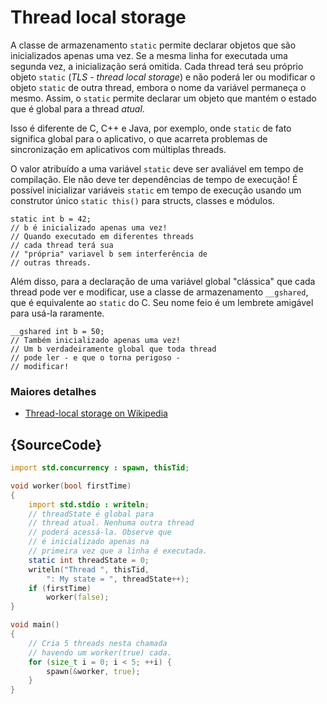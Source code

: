 # Thread local storage

A classe de armazenamento `static` permite declarar objetos
que são inicializados apenas uma vez. Se a mesma linha
for executada uma segunda vez, a inicialização
será omitida.
Cada thread terá seu próprio objeto `static` (*TLS - thread local storage*)
e não poderá ler ou modificar o objeto `static` de outra thread,
embora o nome da variável
permaneça o mesmo. Assim, o `static` permite declarar um objeto
que mantém o estado que é global para a thread *atual*.

Isso é diferente de
C, C++ e Java, por exemplo, onde `static` de fato significa global
para o aplicativo, o que acarreta problemas de sincronização
em aplicativos com múltiplas threads.

O valor atribuído a uma variável `static` deve
ser avaliável em tempo de compilação. Ele não deve ter
dependências de tempo de execução! É possível inicializar
variáveis `static` em tempo de execução usando um construtor
único `static this()` para structs, classes e módulos.

    static int b = 42;
    // b é inicializado apenas uma vez!
    // Quando executado em diferentes threads
    // cada thread terá sua
    // "própria" variavel b sem interferência de
    // outras threads.

Além disso, para a declaração de uma variável global "clássica" que
cada thread pode ver e modificar,
use a classe de armazenamento `__gshared`, que é equivalente
ao `static` do C.
Seu nome feio é um lembrete amigável para usá-la raramente.

    __gshared int b = 50;
    // Também inicializado apenas uma vez!
    // Um b verdadeiramente global que toda thread
    // pode ler - e que o torna perigoso -
    // modificar!

### Maiores detalhes

- [Thread-local storage on Wikipedia](https://en.wikipedia.org/wiki/Thread-local_storage)

## {SourceCode}

```d
import std.concurrency : spawn, thisTid;

void worker(bool firstTime)
{
    import std.stdio : writeln;
    // threadState é global para
    // thread atual. Nenhuma outra thread
    // poderá acessá-la. Observe que
    // é inicializado apenas na
    // primeira vez que a linha é executada.
    static int threadState = 0;
    writeln("Thread ", thisTid,
        ": My state = ", threadState++);
    if (firstTime)
        worker(false);
}

void main()
{
    // Cria 5 threads nesta chamada
    // havendo um worker(true) cada.
    for (size_t i = 0; i < 5; ++i) {
        spawn(&worker, true);
    }
}
```
